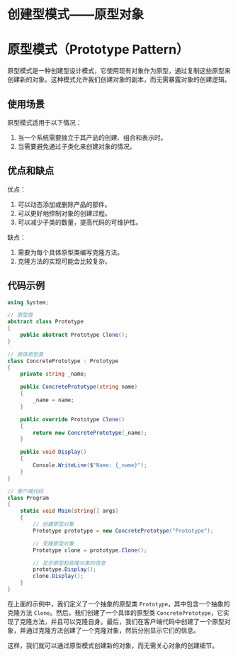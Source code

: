 # 创建型模式——原型对象

# 原型模式（Prototype Pattern）

原型模式是一种创建型设计模式，它使用现有对象作为原型，通过复制这些原型来创建新的对象。这种模式允许我们创建对象的副本，而无需暴露对象的创建逻辑。

## 使用场景

原型模式适用于以下情况：

1. 当一个系统需要独立于其产品的创建、组合和表示时。
2. 当需要避免通过子类化来创建对象的情况。

## 优点和缺点

优点：

1. 可以动态添加或删除产品的部件。
2. 可以更好地控制对象的创建过程。
3. 可以减少子类的数量，提高代码的可维护性。

缺点：

1. 需要为每个具体原型类编写克隆方法。
2. 克隆方法的实现可能会比较复杂。

## 代码示例

```cs
using System;

// 原型类
abstract class Prototype
{
    public abstract Prototype Clone();
}

// 具体原型类
class ConcretePrototype : Prototype
{
    private string _name;

    public ConcretePrototype(string name)
    {
        _name = name;
    }

    public override Prototype Clone()
    {
        return new ConcretePrototype(_name);
    }

    public void Display()
    {
        Console.WriteLine($"Name: {_name}");
    }
}

// 客户端代码
class Program
{
    static void Main(string[] args)
    {
        // 创建原型对象
        Prototype prototype = new ConcretePrototype("Prototype");

        // 克隆原型对象
        Prototype clone = prototype.Clone();

        // 显示原型和克隆对象的信息
        prototype.Display();
        clone.Display();
    }
}
```

在上面的示例中，我们定义了一个抽象的原型类 `Prototype`，其中包含一个抽象的克隆方法 `Clone`。然后，我们创建了一个具体的原型类 `ConcretePrototype`，它实现了克隆方法，并且可以克隆自身。最后，我们在客户端代码中创建了一个原型对象，并通过克隆方法创建了一个克隆对象，然后分别显示它们的信息。

这样，我们就可以通过原型模式创建新的对象，而无需关心对象的创建细节。

